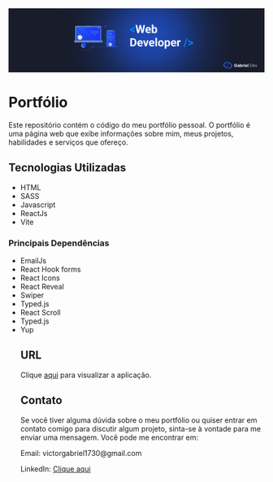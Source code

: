 ﻿<img src='https://github.com/Gabriel-Vict0r/Portfolio-professional/blob/main/cover_github.jpg?raw=true' alt='Capa do Portfólio'>
<h1>Portfólio</h1>
<p>Este repositório contém o código do meu portfólio pessoal. O portfólio é uma página web que exibe informações sobre mim, meus projetos, habilidades e serviços que ofereço.<p>

<h2>Tecnologias Utilizadas</h2>
<ul>
<li>HTML</li>
<li>SASS</li>
<li>Javascript</li>
<li>ReactJs</li>
<li>Vite</li>
</ul>
<h3>Principais Dependências</h3>
<ul>
<li>EmailJs</li>
<li>React Hook forms</li>
<li>React Icons</li>
<li>React Reveal</li>
<li>Swiper</li>
<li>Typed.js</li>
<li>React Scroll</li>
<li>Typed.js</li>
<li>Yup</li>

<h2>URL</h2>
Clique <a href=''>aqui</a> para visualizar a aplicação.

<h2>Contato</h2>
<p>Se você tiver alguma dúvida sobre o meu portfólio ou quiser entrar em contato comigo para discutir algum projeto, sinta-se à vontade para me enviar uma mensagem. Você pode me encontrar em:</p>

<p>Email: victorgabriel1730@gmail.com</p>
<p>LinkedIn: <a href='linkedin.com/in/gabriel-victor-webdeveloper'>Clique aqui</a></p>
